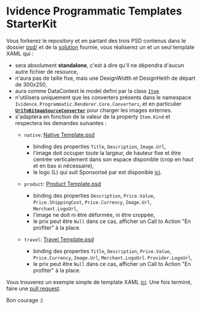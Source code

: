 # Ividence Programmatic Templates StarterKit

Vous forkerez le repository et en partant des trois PSD contenus dans le dossier [psd/](psd/) et de la [solution](src/Ividence.Programmatic.Templates.StarterKit.sln) fournie, vous réaliserez un et un seul template XAML qui :

- sera absolument **standalone**, c'est à dire qu'il ne dépendra d'aucun autre fichier de resource,
- n'aura pas de taille fixe, mais une DesignWidth et DesignHeith de départ de 300x250, 
- aura comme DataContext le model defini par la class [`Item`](src/Ividence.Programmatic.Renderer.Core/Models/Item.cs)
- n'utilisera uniquement que les converters présents dans le namespace `Ividence.Programmatic.Renderer.Core.Converters`, et en particulier **[`UriToBitmapSourceConverter`](src/Ividence.Programmatic.Renderer.Core/Converters/UriToBitmapSourceConverter.cs)** pour charger les images externes.
- s'adaptera en fonction de la valeur de la property `Item.Kind` et respectera les demandes suivantes :
  * `native`: [Native Template.psd](psd/Native%20Template.psd)
    * binding des properties `Title`, `Description`, `Image.Url`,
    * l'image doit occuper toute la largeur, de hauteur fixe et être centrée verticalement dans son espace disponible (crop en haut et en bas si nécessaire),
    * le logo (L) qui suit Sponsorisé par est disponible [ici](http://img.programatik.email/common/ligatus/logo-dark-grey-transparent-round.png).
    
  * `product`: [Product Template.psd](psd/Product%20Template.psd)
    * binding des properties `Description`, `Price.Value`, `Price.ShippingCost`, `Price.Currency`, `Image.Url`, `Merchant.LogoUrl`,
    * l'image ne doit ni être déformée, ni être croppée,
    * le prix peut être `Null` dans ce cas, afficher un Call to Action "En profiter" à la place.
    
  * `travel`: [Travel Template.psd](psd/Travel%20Template.psd)
    * binding des properties `Title`, `Description`, `Price.Value`, `Price.Currency`, `Image.Url`, `Merchant.LogoUrl`. `Provider.LogoUrl`,
    * le prix peut être `Null` dans ce cas, afficher un Call to Action "En profiter" à la place.
    

Vous trouverez un exemple simple de template XAML [ici](src/Ividence.Programmatic.Renderer.Templates/SampleTemplate.xaml). Une fois terminé, faire une [pull request](https://github.com/ividence/programmatic-templates-starterkit/compare).

Bon courage :)
